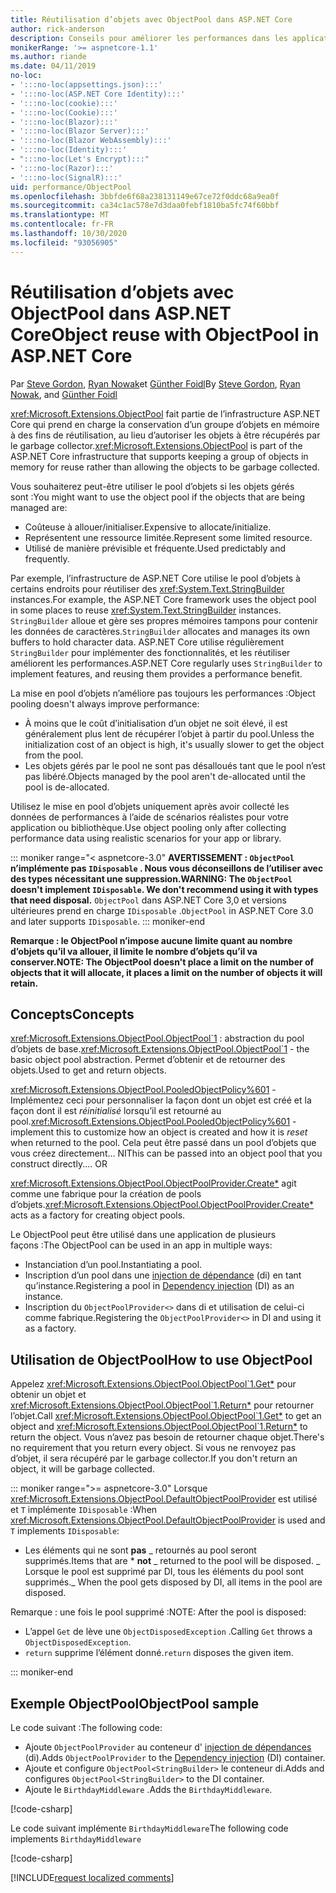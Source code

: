 ```yaml
---
title: Réutilisation d’objets avec ObjectPool dans ASP.NET Core
author: rick-anderson
description: Conseils pour améliorer les performances dans les applications de ASP.NET Core à l’aide de ObjectPool.
monikerRange: '>= aspnetcore-1.1'
ms.author: riande
ms.date: 04/11/2019
no-loc:
- ':::no-loc(appsettings.json):::'
- ':::no-loc(ASP.NET Core Identity):::'
- ':::no-loc(cookie):::'
- ':::no-loc(Cookie):::'
- ':::no-loc(Blazor):::'
- ':::no-loc(Blazor Server):::'
- ':::no-loc(Blazor WebAssembly):::'
- ':::no-loc(Identity):::'
- ":::no-loc(Let's Encrypt):::"
- ':::no-loc(Razor):::'
- ':::no-loc(SignalR):::'
uid: performance/ObjectPool
ms.openlocfilehash: 3bbfde6f68a238131149e67ce72f0ddc68a9ea0f
ms.sourcegitcommit: ca34c1ac578e7d3daa0febf1810ba5fc74f60bbf
ms.translationtype: MT
ms.contentlocale: fr-FR
ms.lasthandoff: 10/30/2020
ms.locfileid: "93056905"
---
```

# <a name="object-reuse-with-objectpool-in-aspnet-core"></a><span data-ttu-id="946bc-103">Réutilisation d’objets avec ObjectPool dans ASP.NET Core</span><span class="sxs-lookup"><span data-stu-id="946bc-103">Object reuse with ObjectPool in ASP.NET Core</span></span>

<span data-ttu-id="946bc-104">Par [Steve Gordon](https://twitter.com/stevejgordon), [Ryan Nowak](https://github.com/rynowak)et [Günther Foidl](https://github.com/gfoidl)</span><span class="sxs-lookup"><span data-stu-id="946bc-104">By [Steve Gordon](https://twitter.com/stevejgordon), [Ryan Nowak](https://github.com/rynowak), and [Günther Foidl](https://github.com/gfoidl)</span></span>

<span data-ttu-id="946bc-105"><xref:Microsoft.Extensions.ObjectPool> fait partie de l’infrastructure ASP.NET Core qui prend en charge la conservation d’un groupe d’objets en mémoire à des fins de réutilisation, au lieu d’autoriser les objets à être récupérés par le garbage collector.</span><span class="sxs-lookup"><span data-stu-id="946bc-105"><xref:Microsoft.Extensions.ObjectPool> is part of the ASP.NET Core infrastructure that supports keeping a group of objects in memory for reuse rather than allowing the objects to be garbage collected.</span></span>

<span data-ttu-id="946bc-106">Vous souhaiterez peut-être utiliser le pool d’objets si les objets gérés sont :</span><span class="sxs-lookup"><span data-stu-id="946bc-106">You might want to use the object pool if the objects that are being managed are:</span></span>

- <span data-ttu-id="946bc-107">Coûteuse à allouer/initialiser.</span><span class="sxs-lookup"><span data-stu-id="946bc-107">Expensive to allocate/initialize.</span></span>
- <span data-ttu-id="946bc-108">Représentent une ressource limitée.</span><span class="sxs-lookup"><span data-stu-id="946bc-108">Represent some limited resource.</span></span>
- <span data-ttu-id="946bc-109">Utilisé de manière prévisible et fréquente.</span><span class="sxs-lookup"><span data-stu-id="946bc-109">Used predictably and frequently.</span></span>

<span data-ttu-id="946bc-110">Par exemple, l’infrastructure de ASP.NET Core utilise le pool d’objets à certains endroits pour réutiliser des <xref:System.Text.StringBuilder> instances.</span><span class="sxs-lookup"><span data-stu-id="946bc-110">For example, the ASP.NET Core framework uses the object pool in some places to reuse <xref:System.Text.StringBuilder> instances.</span></span> <span data-ttu-id="946bc-111">`StringBuilder` alloue et gère ses propres mémoires tampons pour contenir les données de caractères.</span><span class="sxs-lookup"><span data-stu-id="946bc-111">`StringBuilder` allocates and manages its own buffers to hold character data.</span></span> <span data-ttu-id="946bc-112">ASP.NET Core utilise régulièrement `StringBuilder` pour implémenter des fonctionnalités, et les réutiliser améliorent les performances.</span><span class="sxs-lookup"><span data-stu-id="946bc-112">ASP.NET Core regularly uses `StringBuilder` to implement features, and reusing them provides a performance benefit.</span></span>

<span data-ttu-id="946bc-113">La mise en pool d’objets n’améliore pas toujours les performances :</span><span class="sxs-lookup"><span data-stu-id="946bc-113">Object pooling doesn't always improve performance:</span></span>

- <span data-ttu-id="946bc-114">À moins que le coût d’initialisation d’un objet ne soit élevé, il est généralement plus lent de récupérer l’objet à partir du pool.</span><span class="sxs-lookup"><span data-stu-id="946bc-114">Unless the initialization cost of an object is high, it's usually slower to get the object from the pool.</span></span>
- <span data-ttu-id="946bc-115">Les objets gérés par le pool ne sont pas désalloués tant que le pool n’est pas libéré.</span><span class="sxs-lookup"><span data-stu-id="946bc-115">Objects managed by the pool aren't de-allocated until the pool is de-allocated.</span></span>

<span data-ttu-id="946bc-116">Utilisez le mise en pool d’objets uniquement après avoir collecté les données de performances à l’aide de scénarios réalistes pour votre application ou bibliothèque.</span><span class="sxs-lookup"><span data-stu-id="946bc-116">Use object pooling only after collecting performance data using realistic scenarios for your app or library.</span></span>

::: moniker range="< aspnetcore-3.0"
<span data-ttu-id="946bc-117">**AVERTISSEMENT : `ObjectPool` n’implémente pas `IDisposable` . Nous vous déconseillons de l’utiliser avec des types nécessitant une suppression.**</span><span class="sxs-lookup"><span data-stu-id="946bc-117">**WARNING: The `ObjectPool` doesn't implement `IDisposable`. We don't recommend using it with types that need disposal.**</span></span> <span data-ttu-id="946bc-118">`ObjectPool` dans ASP.NET Core 3,0 et versions ultérieures prend en charge `IDisposable` .</span><span class="sxs-lookup"><span data-stu-id="946bc-118">`ObjectPool` in ASP.NET Core 3.0 and later supports `IDisposable`.</span></span>
::: moniker-end

<span data-ttu-id="946bc-119">**Remarque : le ObjectPool n’impose aucune limite quant au nombre d’objets qu’il va allouer, il limite le nombre d’objets qu’il va conserver.**</span><span class="sxs-lookup"><span data-stu-id="946bc-119">**NOTE: The ObjectPool doesn't place a limit on the number of objects that it will allocate, it places a limit on the number of objects it will retain.**</span></span>

## <a name="concepts"></a><span data-ttu-id="946bc-120">Concepts</span><span class="sxs-lookup"><span data-stu-id="946bc-120">Concepts</span></span>

<span data-ttu-id="946bc-121"><xref:Microsoft.Extensions.ObjectPool.ObjectPool`1> : abstraction du pool d’objets de base.</span><span class="sxs-lookup"><span data-stu-id="946bc-121"><xref:Microsoft.Extensions.ObjectPool.ObjectPool`1> - the basic object pool abstraction.</span></span> <span data-ttu-id="946bc-122">Permet d’obtenir et de retourner des objets.</span><span class="sxs-lookup"><span data-stu-id="946bc-122">Used to get and return objects.</span></span>

<span data-ttu-id="946bc-123"><xref:Microsoft.Extensions.ObjectPool.PooledObjectPolicy%601> -Implémentez ceci pour personnaliser la façon dont un objet est créé et la façon dont il est *réinitialisé* lorsqu’il est retourné au pool.</span><span class="sxs-lookup"><span data-stu-id="946bc-123"><xref:Microsoft.Extensions.ObjectPool.PooledObjectPolicy%601> - implement this to customize how an object is created and how it is *reset* when returned to the pool.</span></span> <span data-ttu-id="946bc-124">Cela peut être passé dans un pool d’objets que vous créez directement... NI</span><span class="sxs-lookup"><span data-stu-id="946bc-124">This can be passed into an object pool that you construct directly.... OR</span></span>

<span data-ttu-id="946bc-125"><xref:Microsoft.Extensions.ObjectPool.ObjectPoolProvider.Create*> agit comme une fabrique pour la création de pools d’objets.</span><span class="sxs-lookup"><span data-stu-id="946bc-125"><xref:Microsoft.Extensions.ObjectPool.ObjectPoolProvider.Create*> acts as a factory for creating object pools.</span></span>
<!-- REview, there is no ObjectPoolProvider<T> -->

<span data-ttu-id="946bc-126">Le ObjectPool peut être utilisé dans une application de plusieurs façons :</span><span class="sxs-lookup"><span data-stu-id="946bc-126">The ObjectPool can be used in an app in multiple ways:</span></span>

* <span data-ttu-id="946bc-127">Instanciation d’un pool.</span><span class="sxs-lookup"><span data-stu-id="946bc-127">Instantiating a pool.</span></span>
* <span data-ttu-id="946bc-128">Inscription d’un pool dans une [injection de dépendance](xref:fundamentals/dependency-injection) (di) en tant qu’instance.</span><span class="sxs-lookup"><span data-stu-id="946bc-128">Registering a pool in [Dependency injection](xref:fundamentals/dependency-injection) (DI) as an instance.</span></span>
* <span data-ttu-id="946bc-129">Inscription du `ObjectPoolProvider<>` dans di et utilisation de celui-ci comme fabrique.</span><span class="sxs-lookup"><span data-stu-id="946bc-129">Registering the `ObjectPoolProvider<>` in DI and using it as a factory.</span></span>

## <a name="how-to-use-objectpool"></a><span data-ttu-id="946bc-130">Utilisation de ObjectPool</span><span class="sxs-lookup"><span data-stu-id="946bc-130">How to use ObjectPool</span></span>

<span data-ttu-id="946bc-131">Appelez <xref:Microsoft.Extensions.ObjectPool.ObjectPool`1.Get*> pour obtenir un objet et <xref:Microsoft.Extensions.ObjectPool.ObjectPool`1.Return*> pour retourner l’objet.</span><span class="sxs-lookup"><span data-stu-id="946bc-131">Call <xref:Microsoft.Extensions.ObjectPool.ObjectPool`1.Get*> to get an object and <xref:Microsoft.Extensions.ObjectPool.ObjectPool`1.Return*> to return the object.</span></span>  <span data-ttu-id="946bc-132">Vous n’avez pas besoin de retourner chaque objet.</span><span class="sxs-lookup"><span data-stu-id="946bc-132">There's no requirement that you return every object.</span></span> <span data-ttu-id="946bc-133">Si vous ne renvoyez pas d’objet, il sera récupéré par le garbage collector.</span><span class="sxs-lookup"><span data-stu-id="946bc-133">If you don't return an object, it will be garbage collected.</span></span>

::: moniker range=">= aspnetcore-3.0"
<span data-ttu-id="946bc-134">Lorsque <xref:Microsoft.Extensions.ObjectPool.DefaultObjectPoolProvider> est utilisé et `T` implémente `IDisposable` :</span><span class="sxs-lookup"><span data-stu-id="946bc-134">When <xref:Microsoft.Extensions.ObjectPool.DefaultObjectPoolProvider> is used and `T` implements `IDisposable`:</span></span>

* <span data-ttu-id="946bc-135">Les éléments qui ne sont **pas** _ retournés au pool seront supprimés.</span><span class="sxs-lookup"><span data-stu-id="946bc-135">Items that are \* **not** _ returned to the pool will be disposed.</span></span>
<span data-ttu-id="946bc-136">_ Lorsque le pool est supprimé par DI, tous les éléments du pool sont supprimés.</span><span class="sxs-lookup"><span data-stu-id="946bc-136">_ When the pool gets disposed by DI, all items in the pool are disposed.</span></span>

<span data-ttu-id="946bc-137">Remarque : une fois le pool supprimé :</span><span class="sxs-lookup"><span data-stu-id="946bc-137">NOTE: After the pool is disposed:</span></span>

* <span data-ttu-id="946bc-138">L’appel `Get` de lève une `ObjectDisposedException` .</span><span class="sxs-lookup"><span data-stu-id="946bc-138">Calling `Get` throws a `ObjectDisposedException`.</span></span>
* <span data-ttu-id="946bc-139">`return` supprime l’élément donné.</span><span class="sxs-lookup"><span data-stu-id="946bc-139">`return` disposes the given item.</span></span>

::: moniker-end

## <a name="objectpool-sample"></a><span data-ttu-id="946bc-140">Exemple ObjectPool</span><span class="sxs-lookup"><span data-stu-id="946bc-140">ObjectPool sample</span></span>

<span data-ttu-id="946bc-141">Le code suivant :</span><span class="sxs-lookup"><span data-stu-id="946bc-141">The following code:</span></span>

* <span data-ttu-id="946bc-142">Ajoute `ObjectPoolProvider` au conteneur d' [injection de dépendances](xref:fundamentals/dependency-injection) (di).</span><span class="sxs-lookup"><span data-stu-id="946bc-142">Adds `ObjectPoolProvider` to the [Dependency injection](xref:fundamentals/dependency-injection) (DI) container.</span></span>
* <span data-ttu-id="946bc-143">Ajoute et configure `ObjectPool<StringBuilder>` le conteneur di.</span><span class="sxs-lookup"><span data-stu-id="946bc-143">Adds and configures `ObjectPool<StringBuilder>` to the DI container.</span></span>
* <span data-ttu-id="946bc-144">Ajoute le `BirthdayMiddleware` .</span><span class="sxs-lookup"><span data-stu-id="946bc-144">Adds the `BirthdayMiddleware`.</span></span>

[!code-csharp[](ObjectPool/ObjectPoolSample/Startup.cs?name=snippet)]

<span data-ttu-id="946bc-145">Le code suivant implémente `BirthdayMiddleware`</span><span class="sxs-lookup"><span data-stu-id="946bc-145">The following code implements `BirthdayMiddleware`</span></span>

[!code-csharp[](ObjectPool/ObjectPoolSample/BirthdayMiddleware.cs?name=snippet)]

[!INCLUDE[request localized comments](~/includes/code-comments-loc.md)]
